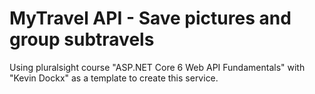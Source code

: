 # MyTravel API - Save pictures and group subtravels
Using pluralsight course "ASP.NET Core 6 Web API Fundamentals" with "Kevin Dockx" as a template to 
create this service.